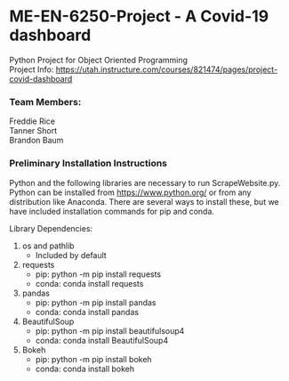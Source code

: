 # ME-EN-6250-Project - A Covid-19 dashboard
Python Project for Object Oriented Programming  
Project Info: https://utah.instructure.com/courses/821474/pages/project-covid-dashboard

### Team Members:  
Freddie Rice  
Tanner Short  
Brandon Baum



### Preliminary Installation Instructions
Python and the following libraries are necessary to run ScrapeWebsite.py. Python can be installed from https://www.python.org/ or from any distribution like Anaconda.
There are several ways to install these, but we have included installation commands for pip and conda.  

Library Dependencies:
1. os and pathlib  
	- Included by default  
2. requests  
	- pip: python -m pip install requests  
	- conda: conda install requests  
3. pandas  
	- pip: python -m pip install pandas  
	- conda: conda install pandas  
4. BeautifulSoup  
	- pip: python -m pip install beautifulsoup4  
	- conda: conda install BeautifulSoup4  
5. Bokeh
	- pip: python -m pip install bokeh
	- conda: conda install bokeh
